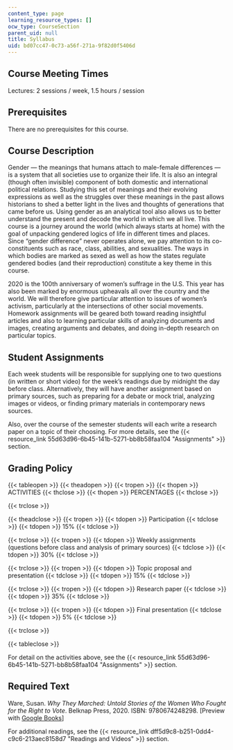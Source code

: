 ```yaml
---
content_type: page
learning_resource_types: []
ocw_type: CourseSection
parent_uid: null
title: Syllabus
uid: bd07cc47-0c73-a56f-271a-9f82d0f5406d
---
```


Course Meeting Times 
---------------------

Lectures: 2 sessions / week, 1.5 hours / session

Prerequisites
-------------

There are no prerequisites for this course.

Course Description
------------------

Gender — the meanings that humans attach to male-female differences — is a system that all societies use to organize their life. It is also an integral (though often invisible) component of both domestic and international political relations. Studying this set of meanings and their evolving expressions as well as the struggles over these meanings in the past allows historians to shed a better light in the lives and thoughts of generations that came before us. Using gender as an analytical tool also allows us to better understand the present and decode the world in which we all live. This course is a journey around the world (which always starts at home) with the goal of unpacking gendered logics of life in different times and places. Since “gender difference” never operates alone, we pay attention to its co-constituents such as race, class, abilities, and sexualities. The ways in which bodies are marked as sexed as well as how the states regulate gendered bodies (and their reproduction) constitute a key theme in this course. 

2020 is the 100th anniversary of women’s suffrage in the U.S. This year has also been marked by enormous upheavals all over the country and the world. We will therefore give particular attention to issues of women’s activism, particularly at the intersections of other social movements. Homework assignments will be geared both toward reading insightful articles and also to learning particular skills of analyzing documents and images, creating arguments and debates, and doing in-depth research on particular topics.

Student Assignments
-------------------

Each week students will be responsible for supplying one to two questions (in written or short video) for the week’s readings due by midnight the day before class. Alternatively, they will have another assignment based on primary sources, such as preparing for a debate or mock trial, analyzing images or videos, or finding primary materials in contemporary news sources.

Also, over the course of the semester students will each write a research paper on a topic of their choosing. For more details, see the {{< resource_link 55d63d96-6b45-141b-5271-bb8b58faa104 "Assignments" >}} section.

Grading Policy
--------------

{{< tableopen >}}
{{< theadopen >}}
{{< tropen >}}
{{< thopen >}}
ACTIVITIES
{{< thclose >}}
{{< thopen >}}
PERCENTAGES
{{< thclose >}}

{{< trclose >}}

{{< theadclose >}}
{{< tropen >}}
{{< tdopen >}}
Participation
{{< tdclose >}}
{{< tdopen >}}
15%
{{< tdclose >}}

{{< trclose >}}
{{< tropen >}}
{{< tdopen >}}
Weekly assignments (questions before class and analysis of primary sources)
{{< tdclose >}}
{{< tdopen >}}
30%
{{< tdclose >}}

{{< trclose >}}
{{< tropen >}}
{{< tdopen >}}
Topic proposal and presentation
{{< tdclose >}}
{{< tdopen >}}
15%
{{< tdclose >}}

{{< trclose >}}
{{< tropen >}}
{{< tdopen >}}
Research paper
{{< tdclose >}}
{{< tdopen >}}
35%
{{< tdclose >}}

{{< trclose >}}
{{< tropen >}}
{{< tdopen >}}
Final presentation
{{< tdclose >}}
{{< tdopen >}}
5%
{{< tdclose >}}

{{< trclose >}}

{{< tableclose >}}

For detail on the activities above, see the {{< resource_link 55d63d96-6b45-141b-5271-bb8b58faa104 "Assignments" >}} section.

Required Text
-------------

Ware, Susan. _Why They Marched: Untold Stories of the Women Who Fought for the Right to Vote_. Belknap Press, 2020. ISBN: 9780674248298. \[Preview with [Google Books](https://www.google.com/books/edition/Why_They_Marched/oFWQDwAAQBAJ?hl=en&gbpv=1)\]

For additional readings, see the {{< resource_link dff5d9c8-b251-0dd4-c9c6-213aec8158d7 "Readings and Videos" >}} section.